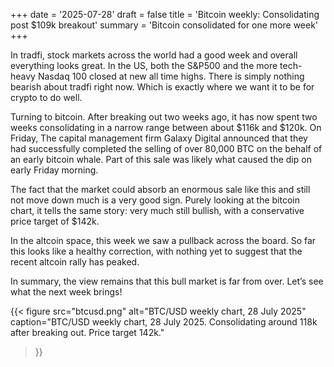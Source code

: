 +++
date = '2025-07-28'
draft = false
title = 'Bitcoin weekly: Consolidating post $109k breakout'
summary = 'Bitcoin consolidated for one more week'
+++

In tradfi, stock markets across the world had a good week and overall everything
looks great. In the US, both the S&P500 and the more tech-heavy Nasdaq 100
closed at new all time highs. There is simply nothing bearish about tradfi right
now. Which is exactly where we want it to be for crypto to do well.

Turning to bitcoin. After breaking out two weeks ago, it has now spent two weeks
consolidating in a narrow range between about $116k and $120k. On Friday, The
capital management firm Galaxy Digital announced that they had successfully
completed the selling of over 80,000 BTC on the behalf of an early bitcoin
whale. Part of this sale was likely what caused the dip on early Friday morning.

The fact that the market could absorb an enormous sale like this and still not
move down much is a very good sign. Purely looking at the bitcoin chart, it
tells the same story: very much still bullish, with a conservative price target
of $142k.

In the altcoin space, this week we saw a pullback across the board. So far this
looks like a healthy correction, with nothing yet to suggest that the recent
altcoin rally has peaked.

In summary, the view remains that this bull market is far from over. Let’s see
what the next week brings!

{{< figure
    src="btcusd.png"
    alt="BTC/USD weekly chart, 28 July 2025"
    caption="BTC/USD weekly chart, 28 July 2025. Consolidating around 118k after breaking out. Price target 142k."
>}}
